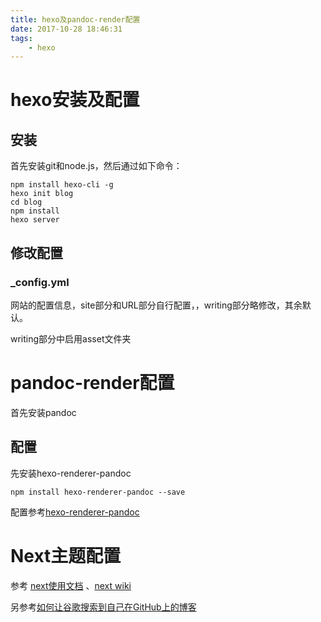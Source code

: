 ```yaml
---
title: hexo及pandoc-render配置
date: 2017-10-28 18:46:31
tags:
    - hexo
---
```


# hexo安装及配置

## 安装

首先安装git和node.js，然后通过如下命令：

```
npm install hexo-cli -g
hexo init blog
cd blog
npm install
hexo server
```

## 修改配置

### _config.yml

网站的配置信息，site部分和URL部分自行配置，，writing部分略修改，其余默认。

writing部分中启用asset文件夹

# pandoc-render配置

首先安装pandoc

## 配置

先安装hexo-renderer-pandoc

```
npm install hexo-renderer-pandoc --save
```

配置参考[hexo-renderer-pandoc](https://github.com/wzpan/hexo-renderer-pandoc)

# Next主题配置

参考 [next使用文档](http://theme-next.iissnan.com/getting-started.html) 、[next wiki](https://github.com/iissnan/hexo-theme-next/wiki/)

另参考[如何让谷歌搜索到自己在GitHub上的博客](http://www.jianshu.com/p/df46bca5889d)

